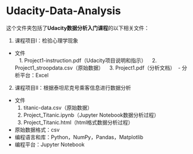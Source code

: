 # Udacity-Data-Analysis
这个文件夹包括了**Udacity数据分析入门课程**的以下相关文件：
1. 课程项目I：检验心理学现象  
  - 文件  
    1. Project1-instruction.pdf（Udacity项目说明和指示）
    2. Project1_stroopdata.csv（原始数据）
    3. Project1.pdf（分析文档）
  - 分析平台：Excel
  
2. 课程项目II：根据泰坦尼克号乘客信息进行数据分析  
  - 文件
    1. titanic-data.csv（原始数据）
    2. Project_Titanic.ipynb（Jupyter Notebook数据分析过程）
    3. Project_Titanic.html（html格式数据分析过程）
  - 原始数据格式：csv
  - 编程语言和库：Python，NumPy，Pandas，Matplotlib
  - 编程平台：Jupyter Notebook  
